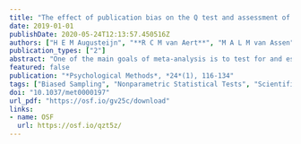 ```yaml
---
title: "The effect of publication bias on the Q test and assessment of heterogeneity"
date: 2019-01-01
publishDate: 2020-05-24T12:13:57.450516Z
authors: ["H E M Augusteijn", "**R C M van Aert**", "M A L M van Assen"]
publication_types: ["2"]
abstract: "One of the main goals of meta-analysis is to test for and estimate the heterogeneity of effect sizes. We examined the effect of publication bias on the Q test and assessments of heterogeneity as a function of true heterogeneity, publication bias, true effect size, number of studies, and variation of sample sizes. The present study has two main contributions and is relevant to all researchers conducting meta-analysis. First, we show when and how publication bias affects the assessment of heterogeneity. The expected values of heterogeneity measures H² and I² were analytically derived, and the power and Type I error rate of the Q test were examined in a Monte Carlo simulation study. Our results show that the effect of publication bias on the Q test and assessment of heterogeneity is large, complex, and nonlinear. Publication bias can both dramatically decrease and increase heterogeneity in true effect size, particularly if the number of studies is large and population effect size is small. We therefore conclude that the Q test of homogeneity and heterogeneity measures H² and I² are generally not valid when publication bias is present. Our second contribution is that we introduce a web application, Q-sense, which can be used to determine the impact of publication bias on the assessment of heterogeneity within a certain meta-analysis and to assess the robustness of the meta-analytic estimate to publication bias. Furthermore, we apply Q-sense to 2 published meta-analyses, showing how publication bias can result in invalid estimates of effect size and heterogeneity. (PsycINFO Database Record (c) 2019 APA, all rights reserved)"
featured: false
publication: "*Psychological Methods*, *24*(1), 116-134"
tags: ["Biased Sampling", "Nonparametric Statistical Tests", "Scientific Communication", "Test Validity", "Effect Size (Statistical)", "Meta Analysis", "Sample Size"]
doi: "10.1037/met0000197"
url_pdf: "https://osf.io/gv25c/download"
links:
- name: OSF
  url: https://osf.io/qzt5z/
---
```


